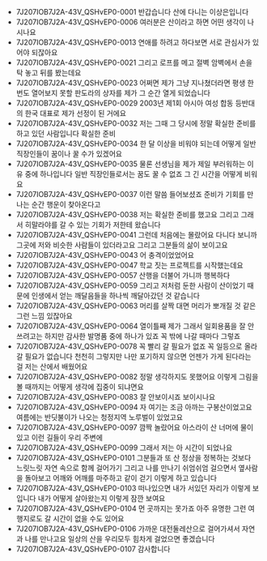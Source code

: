 - 7J207IOB7J2A-43V_QSHvEP0-0001 반갑습니다 산에 다니는 이상은입니다
- 7J207IOB7J2A-43V_QSHvEP0-0006 여러분은 산이라고 하면 어떤 생각이 나시나요
- 7J207IOB7J2A-43V_QSHvEP0-0013 연애를 하려고 하다보면 서로 관심사가 있어야 되잖아요
- 7J207IOB7J2A-43V_QSHvEP0-0021 그리고 로프를 메고 절벽 암벽에서 손을 탁 놓고 뒤를 봤는데요
- 7J207IOB7J2A-43V_QSHvEP0-0023 어쩌면 제가 그냥 지나쳤더라면 평생 한번도 열어보지 못할 판도라의 상자를 제가 그 순간 열게 되었습니다
- 7J207IOB7J2A-43V_QSHvEP0-0029 2003년 제1회 아시아 여성 합동 등반대의 한국 대표로 제가 선정이 된 거에요
- 7J207IOB7J2A-43V_QSHvEP0-0032 저는 그때 그 당시에 정말 확실한 준비를 하고 있던 사람입니다 확실한 준비
- 7J207IOB7J2A-43V_QSHvEP0-0034 한 달 이상을 비워야 되는데 어떻게 일반 직장인들이 꿈이나 꿀 수가 있겠어요
- 7J207IOB7J2A-43V_QSHvEP0-0035 물론 선생님을 제가 제일 부러워하는 이유 중에 하나입니다 일반 직장인들로서는 꿈도 꿀 수 없죠 그 긴 시간을 어떻게 비워요
- 7J207IOB7J2A-43V_QSHvEP0-0037 이런 말씀 들어보셨죠 준비가 기회를 만나는 순간 행운이 찾아온다고
- 7J207IOB7J2A-43V_QSHvEP0-0038 저는 확실한 준비를 했고요 그리고 그래서 히말라야를 갈 수 있는 기회가 저한테 왔습니다
- 7J207IOB7J2A-43V_QSHvEP0-0041 그런데 처음에는 몰랐어요 다니다 보니까 그곳에 저와 비슷한 사람들이 있더라고요 그리고 그분들의 삶이 보이고요
- 7J207IOB7J2A-43V_QSHvEP0-0043 어 충격이었었어요
- 7J207IOB7J2A-43V_QSHvEP0-0047 학교 짓는 프로젝트를 시작했는데요
- 7J207IOB7J2A-43V_QSHvEP0-0057 산행을 더불어 가니까 행복하다
- 7J207IOB7J2A-43V_QSHvEP0-0059 그리고 저처럼 둔한 사람이 산이었기 때문에 인생에서 얻는 깨달음들을 하나씩 깨달아갔던 것 같습니다
- 7J207IOB7J2A-43V_QSHvEP0-0063 머리를 살짝 대면 머리가 뽀개질 것 같은 그런 느낌 있잖아요
- 7J207IOB7J2A-43V_QSHvEP0-0064 열이틀째 제가 그래서 일회용품을 잘 안쓰려고는 하지만 감사한 발명품 중에 하나가 있죠 꼭 밖에 나갈 때마다 그렇죠
- 7J207IOB7J2A-43V_QSHvEP0-0078 꼭 빨리 갈 필요가 없죠 꼭 일등으로 올라갈 필요가 없습니다 천천히 그렇지만 나만 포기하지 않으면 언젠가 가게 된다라는 걸 저는 산에서 배웠어요
- 7J207IOB7J2A-43V_QSHvEP0-0082 정말 생각하지도 못했어요 이렇게 그림을 볼 때까지는 어떻게 생각에 집중이 되냐면요
- 7J207IOB7J2A-43V_QSHvEP0-0083 잘 안보이시죠 보이시나요
- 7J207IOB7J2A-43V_QSHvEP0-0094 자 여기는 조금 아까는 구봉산이었고요 여름에는 반딧불이가 나오는 청정지역 노루벌이 있었고요
- 7J207IOB7J2A-43V_QSHvEP0-0097 깜짝 놀랐어요 아스라이 산 너머에 물이 있고 이런 길들이 우리 주변에
- 7J207IOB7J2A-43V_QSHvEP0-0099 그래서 저는 아 시간이 되었나요
- 7J207IOB7J2A-43V_QSHvEP0-0101 그분들과 또 산 정상을 정복하는 것보다 느릿느릿 자연 속으로 함께 걸어가기 그리고 나를 만나기 쉬엄쉬엄 걸으면서 옆사람을 돌아보고 어깨와 어깨를 마주하고 같이 걷기 이렇게 하고 있습니다
- 7J207IOB7J2A-43V_QSHvEP0-0103 떠나있으면 내가 서있던 자리가 이렇게 보입니다 내가 어떻게 살아왔는지 이렇게 잠깐 보여요
- 7J207IOB7J2A-43V_QSHvEP0-0104 먼 곳까지는 못가죠 아주 유명한 그런 여행지로도 갈 시간이 없을 수도 있어요
- 7J207IOB7J2A-43V_QSHvEP0-0106 가까운 대전둘레산으로 걸어가셔서 자연과 나를 만나고요 일상의 산을 우리모두 힘차게 걸었으면 좋겠습니다
- 7J207IOB7J2A-43V_QSHvEP0-0107 감사합니다

